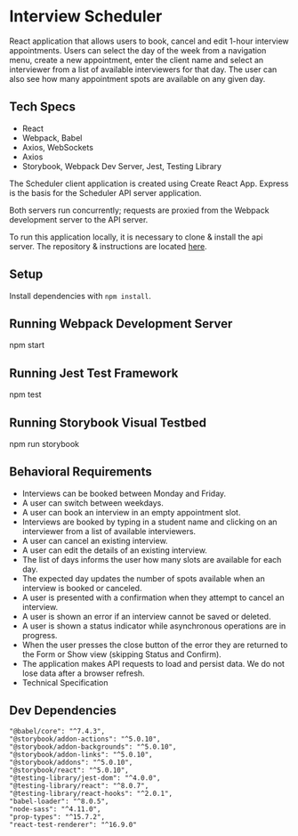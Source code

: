 # Interview Scheduler

React application that allows users to book, cancel and edit 1-hour interview appointments. Users can select the day of the week from a navigation menu, create a new appointment, enter the client name and select an interviewer from a list of available interviewers for that day. The user can also see how many appointment spots are available on any given day.

## Tech Specs

*  React
*  Webpack, Babel
*  Axios, WebSockets
*  Axios
*  Storybook, Webpack Dev Server, Jest, Testing Library

The Scheduler client application is created using Create React App. Express is the basis for the Scheduler API server application.

Both servers run concurrently; requests are proxied from the Webpack development server to the API server.

To run this application locally, it is necessary to clone & install the api server. The repository & instructions are located [here](https://github.com/willow123red/scheduler-api).

## Setup

Install dependencies with `npm install`.

## Running Webpack Development Server

npm start

## Running Jest Test Framework

npm test

## Running Storybook Visual Testbed

npm run storybook

## Behavioral Requirements

*  Interviews can be booked between Monday and Friday.
*  A user can switch between weekdays.
*  A user can book an interview in an empty appointment slot.
*  Interviews are booked by typing in a student name and clicking on an interviewer from a list of available interviewers.
*  A user can cancel an existing interview.
*  A user can edit the details of an existing interview.
*  The list of days informs the user how many slots are available for each day.
*  The expected day updates the number of spots available when an interview is booked or canceled.
*  A user is presented with a confirmation when they attempt to cancel an interview.
*  A user is shown an error if an interview cannot be saved or deleted.
*  A user is shown a status indicator while asynchronous operations are in progress.
*  When the user presses the close button of the error they are returned to the Form or Show view (skipping Status and Confirm).
*  The application makes API requests to load and persist data. We do not lose data after a browser refresh.
*  Technical Specification

## Dev Dependencies

    "@babel/core": "^7.4.3",
    "@storybook/addon-actions": "^5.0.10",
    "@storybook/addon-backgrounds": "^5.0.10",
    "@storybook/addon-links": "^5.0.10",
    "@storybook/addons": "^5.0.10",
    "@storybook/react": "^5.0.10",
    "@testing-library/jest-dom": "^4.0.0",
    "@testing-library/react": "^8.0.7",
    "@testing-library/react-hooks": "^2.0.1",
    "babel-loader": "^8.0.5",
    "node-sass": "^4.11.0",
    "prop-types": "^15.7.2",
    "react-test-renderer": "^16.9.0"